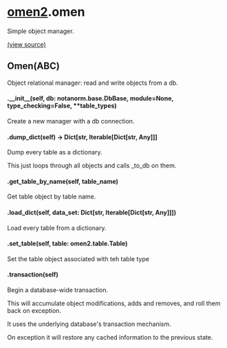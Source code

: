 # [omen2](omen2.md).omen
Simple object manager.


[(view source)](https://github.com/atakamallc/omen2/blob/master/omen2/omen.py)
## Omen(ABC)
Object relational manager: read and write objects from a db.


#### .\_\_init\_\_(self, db: notanorm.base.DbBase, module=None, type\_checking=False, **table\_types)
Create a new manager with a db connection.

#### .dump\_dict(self) -> Dict[str, Iterable[Dict[str, Any]]]
Dump every table as a dictionary.

This just loops through all objects and calls _to_db on them.


#### .get\_table\_by\_name(self, table\_name)
Get table object by table name.

#### .load\_dict(self, data\_set: Dict[str, Iterable[Dict[str, Any]]])
Load every table from a dictionary.

#### .set\_table(self, table: omen2.table.Table)
Set the table object associated with teh table type

#### .transaction(self)
Begin a database-wide transaction.

This will accumulate object modifications, adds and removes, and roll them back on exception.

It uses the underlying database's transaction mechanism.

On exception it will restore any cached information to the previous state.



